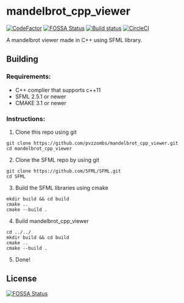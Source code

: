 # mandelbrot_cpp_viewer
[![CodeFactor](https://www.codefactor.io/repository/github/pvzzombs/mandelbrot_cpp_viewer/badge/main)](https://www.codefactor.io/repository/github/pvzzombs/mandelbrot_cpp_viewer/overview/main)  [![FOSSA Status](https://app.fossa.com/api/projects/git%2Bgithub.com%2Fpvzzombs%2Fmandelbrot_cpp_viewer.svg?type=shield)](https://app.fossa.com/projects/git%2Bgithub.com%2Fpvzzombs%2Fmandelbrot_cpp_viewer?ref=badge_shield) [![Build status](https://ci.appveyor.com/api/projects/status/7927cvh177pyo3l6?svg=true)](https://ci.appveyor.com/project/pvzzombs/mandelbrot-cpp-viewer) [![CircleCI](https://circleci.com/gh/pvzzombs/mandelbrot_cpp_viewer.svg?style=svg)](https://circleci.com/gh/pvzzombs/mandelbrot_cpp_viewer)  

A mandelbrot viewer made in C++ using SFML library. 

## Building
### Requirements:  
* C++ complier that supports c++11
* SFML 2.5.1 or newer
* CMAKE 3.1 or newer

### Instructions:  
1. Clone this repo using git  
```
git clone https://github.com/pvzzombs/mandelbrot_cpp_viewer.git
cd mandelbrot_cpp_viewer
```
2. Clone the SFML repo by using git  
```
git clone https://github.com/SFML/SFML.git
cd SFML
```
3. Build the SFML libraries using cmake  
```
mkdir build && cd build
cmake .. 
cmake --build .
```
4. Build mandelbrot_cpp_viewer  
```
cd ../../
mkdir build && cd build
cmake ..
cmake --build .
```
5. Done!  
## License
[![FOSSA Status](https://app.fossa.com/api/projects/git%2Bgithub.com%2Fpvzzombs%2Fmandelbrot_cpp_viewer.svg?type=large)](https://app.fossa.com/projects/git%2Bgithub.com%2Fpvzzombs%2Fmandelbrot_cpp_viewer?ref=badge_large)